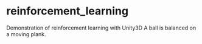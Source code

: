 # reinforcement_learning
Demonstration of reinforcement learning with Unity3D
A ball is balanced on a moving plank. 
